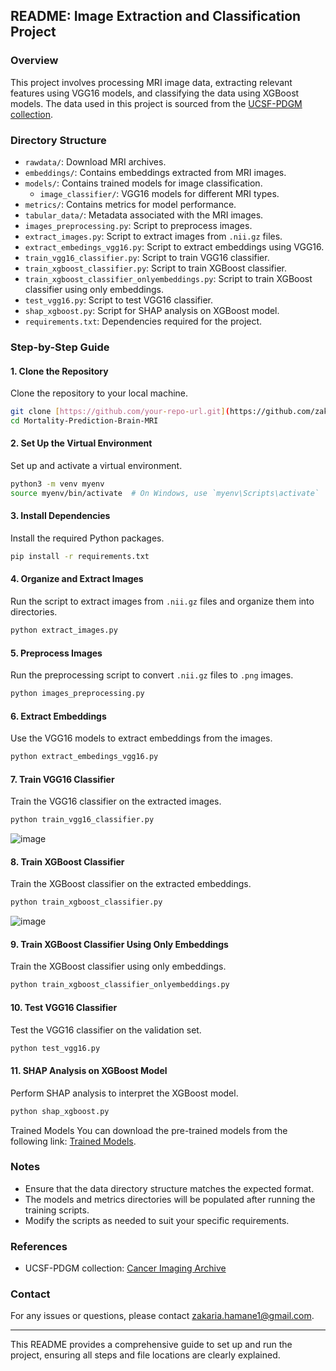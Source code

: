 ## README: Image Extraction and Classification Project

### Overview

This project involves processing MRI image data, extracting relevant features using VGG16 models, and classifying the data using XGBoost models. The data used in this project is sourced from the [UCSF-PDGM collection](https://www.cancerimagingarchive.net/collection/ucsf-pdgm/).

### Directory Structure
- `rawdata/`: Download MRI archives.
- `embeddings/`: Contains embeddings extracted from MRI images.
- `models/`: Contains trained models for image classification.
  - `image_classifier/`: VGG16 models for different MRI types.
- `metrics/`: Contains metrics for model performance.
- `tabular_data/`: Metadata associated with the MRI images.
- `images_preprocessing.py`: Script to preprocess images.
- `extract_images.py`: Script to extract images from `.nii.gz` files.
- `extract_embedings_vgg16.py`: Script to extract embeddings using VGG16.
- `train_vgg16_classifier.py`: Script to train VGG16 classifier.
- `train_xgboost_classifier.py`: Script to train XGBoost classifier.
- `train_xgboost_classifier_onlyembeddings.py`: Script to train XGBoost classifier using only embeddings.
- `test_vgg16.py`: Script to test VGG16 classifier.
- `shap_xgboost.py`: Script for SHAP analysis on XGBoost model.
- `requirements.txt`: Dependencies required for the project.

### Step-by-Step Guide

#### 1. Clone the Repository

Clone the repository to your local machine.

```bash
git clone [https://github.com/your-repo-url.git](https://github.com/zakaria-hamane/Mortality-Prediction-Brain-MRI)
cd Mortality-Prediction-Brain-MRI
```

#### 2. Set Up the Virtual Environment

Set up and activate a virtual environment.

```bash
python3 -m venv myenv
source myenv/bin/activate  # On Windows, use `myenv\Scripts\activate`
```

#### 3. Install Dependencies

Install the required Python packages.

```bash
pip install -r requirements.txt
```

#### 4. Organize and Extract Images

Run the script to extract images from `.nii.gz` files and organize them into directories.

```bash
python extract_images.py
```

#### 5. Preprocess Images

Run the preprocessing script to convert `.nii.gz` files to `.png` images.

```bash
python images_preprocessing.py
```

#### 6. Extract Embeddings

Use the VGG16 models to extract embeddings from the images.

```bash
python extract_embedings_vgg16.py
```

#### 7. Train VGG16 Classifier

Train the VGG16 classifier on the extracted images.

```bash
python train_vgg16_classifier.py
```

![image](https://github.com/user-attachments/assets/9063e1a1-241d-4b5f-b5fa-441df51fd557)


#### 8. Train XGBoost Classifier

Train the XGBoost classifier on the extracted embeddings.

```bash
python train_xgboost_classifier.py
```

![image](https://github.com/user-attachments/assets/33ebc5d5-5b5f-40e2-8ecc-5d4ffaed0408)

#### 9. Train XGBoost Classifier Using Only Embeddings

Train the XGBoost classifier using only embeddings.

```bash
python train_xgboost_classifier_onlyembeddings.py
```

#### 10. Test VGG16 Classifier

Test the VGG16 classifier on the validation set.

```bash
python test_vgg16.py
```

#### 11. SHAP Analysis on XGBoost Model

Perform SHAP analysis to interpret the XGBoost model.

```bash
python shap_xgboost.py
```

Trained Models
You can download the pre-trained models from the following link: [Trained Models](https://drive.google.com/file/d/1fr77LGaIuRwkGLpc9RX4pfZYGcsN2Mhl/view?usp=drive_link).

### Notes

- Ensure that the data directory structure matches the expected format.
- The models and metrics directories will be populated after running the training scripts.
- Modify the scripts as needed to suit your specific requirements.

### References

- UCSF-PDGM collection: [Cancer Imaging Archive](https://www.cancerimagingarchive.net/collection/ucsf-pdgm/)

### Contact

For any issues or questions, please contact [zakaria.hamane1@gmail.com](mailto:zakaria.hamane1@gmail.com).

---

This README provides a comprehensive guide to set up and run the project, ensuring all steps and file locations are clearly explained.
